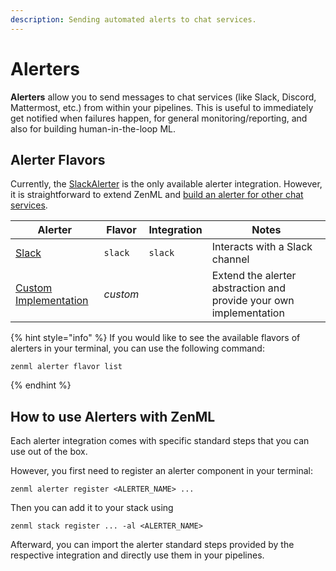 ```yaml
---
description: Sending automated alerts to chat services.
---
```


# Alerters

**Alerters** allow you to send messages to chat services (like Slack, Discord, Mattermost, etc.) from within your
pipelines. This is useful to immediately get notified when failures happen, for general monitoring/reporting, and also
for building human-in-the-loop ML.

## Alerter Flavors

Currently, the [SlackAlerter](slack.md) is the only available alerter integration. However, it is straightforward to
extend ZenML and [build an alerter for other chat services](custom.md).

| Alerter                            | Flavor   | Integration | Notes                                                              |
| ---------------------------------- | -------- | ----------- | ------------------------------------------------------------------ |
| [Slack](slack.md)                  | `slack`  | `slack`     | Interacts with a Slack channel                                     |
| [Custom Implementation](custom.md) | _custom_ |             | Extend the alerter abstraction and provide your own implementation |

{% hint style="info" %}
If you would like to see the available flavors of alerters in your terminal, you can use the following command:

```shell
zenml alerter flavor list
```

{% endhint %}

## How to use Alerters with ZenML

Each alerter integration comes with specific standard steps that you can use out of the box.

However, you first need to register an alerter component in your terminal:

```shell
zenml alerter register <ALERTER_NAME> ...
```

Then you can add it to your stack using

```shell
zenml stack register ... -al <ALERTER_NAME>
```

Afterward, you can import the alerter standard steps provided by the respective integration and directly use them in
your pipelines.
